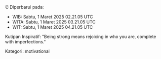 ⏰ Diperbarui pada:
- WIB: Sabtu, 1 Maret 2025 02.21.05 UTC
- WITA: Sabtu, 1 Maret 2025 03.21.05 UTC
- WIT: Sabtu, 1 Maret 2025 04.21.05 UTC

Kutipan Inspiratif:
"Being strong means rejoicing in who you are, complete with imperfections."


Kategori: motivational

